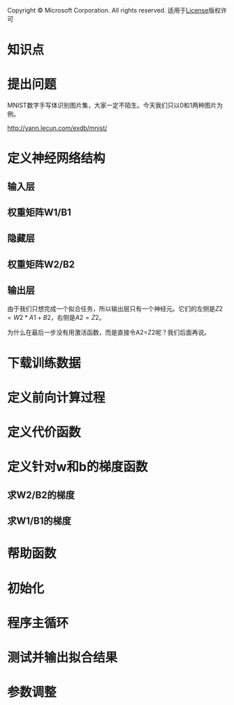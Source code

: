 Copyright © Microsoft Corporation. All rights reserved.
  适用于[License](https://github.com/Microsoft/ai-edu/blob/master/LICENSE.md)版权许可

# 知识点

# 提出问题

MNIST数字手写体识别图片集，大家一定不陌生。今天我们只以0和1两种图片为例。

http://yann.lecun.com/exdb/mnist/

# 定义神经网络结构




## 输入层


## 权重矩阵W1/B1

## 隐藏层

## 权重矩阵W2/B2


## 输出层

由于我们只想完成一个拟合任务，所以输出层只有一个神经元。它们的左侧是$Z2=W2*A1+B2$，右侧是$A2=Z2$。

为什么在最后一步没有用激活函数，而是直接令A2=Z2呢？我们后面再说。

# 下载训练数据

# 定义前向计算过程


# 定义代价函数


# 定义针对w和b的梯度函数


## 求W2/B2的梯度

## 求W1/B1的梯度
 
# 帮助函数

# 初始化

# 程序主循环


# 测试并输出拟合结果


# 参数调整

